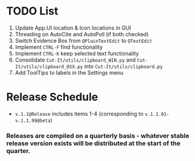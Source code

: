 # TODO List
1. Update App.UI location & Icon locations in GUI
2. Threading on AutoCite and AutoPoll (if both checked)
3. Switch Evidence Box from ``QPlainTextEdit`` to ``QTextEdit``
4. Implement ``CTRL-F`` find functionality
5. Implement ``CTRL-K`` keep selected text functionality
6. Consolidate ``Cut-It/utils/clipboard_WIN.py`` and ``Cut-It/utils/clipboard_OSX.py`` into ``Cut-It/utils/clipboard.py``
7. Add ToolTips to labels in the Settings menu

# Release Schedule
- ``v.1.1@Release`` includes items 1-4 (corresponding to ``v.1.1.01-v.1.1.99@beta``)

### Releases are compiled on a quarterly basis - whatever stable release version exists will be distributed at the start of the quarter.